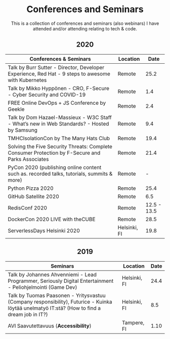 <h1 align="center">
Conferences and Seminars
</h1>

<p align="center">
This is a collection of conferences and seminars (also webinars) I have attended and/or attending relating to tech & code.
</p>

<h2 align="center">
2020
</h2>

Conferences & Seminars | Location | Date
-----------|------|----------
Talk by Burr Sutter - Director, Developer Experience, Red Hat - 9 steps to awesome with Kubernetes | Remote | 25.2
Talk by Mikko Hyppönen - CRO, F-Secure - Cyber Security and COVID-19 | Remote | 1.4
FREE Online DevOps + JS Conference by Geekle | Remote | 2.4
Talk by Dom Hazael-Massieux - W3C Staff - What’s new in Web Standards? - Hosted by Samsung | Remote | 9.4
TMHCIsolationCon by The Many Hats Club | Remote | 19.4
Solving the Five Security Threats: Complete Consumer Protection by F-Secure and Parks Associates | Remote | 21.4
PyCon 2020 (publishing online content such as. recorded talks, tutorials, summits & more) | Remote | -
Python Pizza 2020 | Remote | 25.4
GitHub Satellite 2020 | Remote | 6.5
RedisConf 2020 | Remote | 12.5 - 13.5
DockerCon 2020 LIVE with theCUBE | Remote | 28.5
ServerlessDays Helsinki 2020 | Helsinki, FI | 19.8

<h2 align="center">
2019
</h2>

Seminars | Location | Date
-----------|------|----------
Talk by Johannes Ahvenniemi - Lead Programmer, Seriously Digital Entertainment - Peliohjelmointi (Game Dev) | Helsinki, FI | 24.4
Talk by Tuomas Paasonen - Yritysvastuu (Company responsibility), Futurice - Kuinka löytää unelmatyö IT:stä? (How to find a dream job in IT?) | Helsinki, FI | 8.5
AVI Saavutettavuus (**Accessibility**) | Tampere, FI | 1.10
